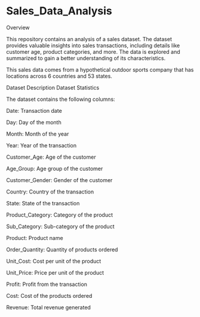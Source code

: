 # Sales_Data_Analysis
Overview

This repository contains an analysis of a sales dataset. The dataset provides valuable insights into sales transactions, including details like customer age, product categories, and more. The data is explored and summarized to gain a better understanding of its characteristics.

This sales data comes from a hypothetical outdoor sports company that has locations across 6 countries and 53 states.

Dataset Description
Dataset Statistics

The dataset contains the following columns:

Date: Transaction date

Day: Day of the month

Month: Month of the year

Year: Year of the transaction

Customer_Age: Age of the customer

Age_Group: Age group of the customer

Customer_Gender: Gender of the customer

Country: Country of the transaction

State: State of the transaction

Product_Category: Category of the product

Sub_Category: Sub-category of the product

Product: Product name

Order_Quantity: Quantity of products ordered

Unit_Cost: Cost per unit of the product

Unit_Price: Price per unit of the product

Profit: Profit from the transaction

Cost: Cost of the products ordered

Revenue: Total revenue generated


